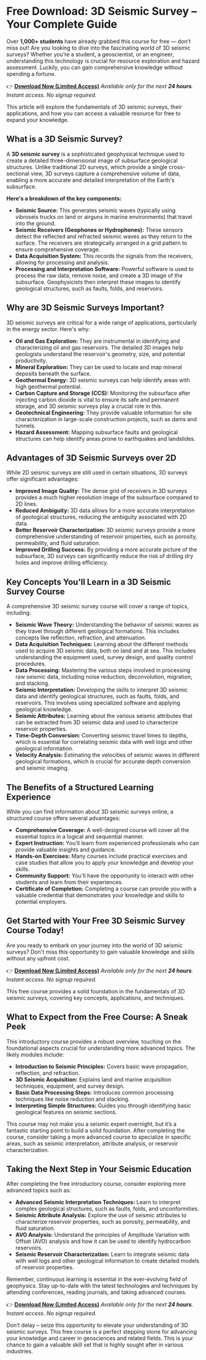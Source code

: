 # Free Download: 3D Seismic Survey – Your Complete Guide

Over **1,000+ students** have already grabbed this course for free — don’t miss out!
Are you looking to dive into the fascinating world of 3D seismic surveys? Whether you’re a student, a geoscientist, or an engineer, understanding this technology is crucial for resource exploration and hazard assessment. Luckily, you can gain comprehensive knowledge without spending a fortune.

👉 **[Download Now (Limited Access)](https://udemywork.com/3d-seismic-survey)**
_Available only for the next **24 hours**. Instant access. No signup required._

This article will explore the fundamentals of 3D seismic surveys, their applications, and how you can access a valuable resource for free to expand your knowledge.

## What is a 3D Seismic Survey?

A **3D seismic survey** is a sophisticated geophysical technique used to create a detailed three-dimensional image of subsurface geological structures. Unlike traditional 2D surveys, which provide a single cross-sectional view, 3D surveys capture a comprehensive volume of data, enabling a more accurate and detailed interpretation of the Earth's subsurface.

**Here's a breakdown of the key components:**

*   **Seismic Source:** This generates seismic waves (typically using vibroseis trucks on land or airguns in marine environments) that travel into the ground.
*   **Seismic Receivers (Geophones or Hydrophones):** These sensors detect the reflected and refracted seismic waves as they return to the surface. The receivers are strategically arranged in a grid pattern to ensure comprehensive coverage.
*   **Data Acquisition System:** This records the signals from the receivers, allowing for processing and analysis.
*   **Processing and Interpretation Software:** Powerful software is used to process the raw data, remove noise, and create a 3D image of the subsurface. Geophysicists then interpret these images to identify geological structures, such as faults, folds, and reservoirs.

## Why are 3D Seismic Surveys Important?

3D seismic surveys are critical for a wide range of applications, particularly in the energy sector. Here's why:

*   **Oil and Gas Exploration:** They are instrumental in identifying and characterizing oil and gas reservoirs. The detailed 3D images help geologists understand the reservoir's geometry, size, and potential productivity.
*   **Mineral Exploration:** They can be used to locate and map mineral deposits beneath the surface.
*   **Geothermal Energy:** 3D seismic surveys can help identify areas with high geothermal potential.
*   **Carbon Capture and Storage (CCS):** Monitoring the subsurface after injecting carbon dioxide is vital to ensure its safe and permanent storage, and 3D seismic surveys play a crucial role in this.
*   **Geotechnical Engineering:** They provide valuable information for site characterization in large-scale construction projects, such as dams and tunnels.
*   **Hazard Assessment:** Mapping subsurface faults and geological structures can help identify areas prone to earthquakes and landslides.

## Advantages of 3D Seismic Surveys over 2D

While 2D seismic surveys are still used in certain situations, 3D surveys offer significant advantages:

*   **Improved Image Quality:** The dense grid of receivers in 3D surveys provides a much higher resolution image of the subsurface compared to 2D lines.
*   **Reduced Ambiguity:** 3D data allows for a more accurate interpretation of geological structures, reducing the ambiguity associated with 2D data.
*   **Better Reservoir Characterization:** 3D seismic surveys provide a more comprehensive understanding of reservoir properties, such as porosity, permeability, and fluid saturation.
*   **Improved Drilling Success:** By providing a more accurate picture of the subsurface, 3D surveys can significantly reduce the risk of drilling dry holes and improve drilling efficiency.

## Key Concepts You'll Learn in a 3D Seismic Survey Course

A comprehensive 3D seismic survey course will cover a range of topics, including:

*   **Seismic Wave Theory:** Understanding the behavior of seismic waves as they travel through different geological formations. This includes concepts like reflection, refraction, and attenuation.
*   **Data Acquisition Techniques:** Learning about the different methods used to acquire 3D seismic data, both on land and at sea. This includes understanding the equipment used, survey design, and quality control procedures.
*   **Data Processing:** Mastering the various steps involved in processing raw seismic data, including noise reduction, deconvolution, migration, and stacking.
*   **Seismic Interpretation:** Developing the skills to interpret 3D seismic data and identify geological structures, such as faults, folds, and reservoirs. This involves using specialized software and applying geological knowledge.
*   **Seismic Attributes:** Learning about the various seismic attributes that can be extracted from 3D seismic data and used to characterize reservoir properties.
*   **Time-Depth Conversion:** Converting seismic travel times to depths, which is essential for correlating seismic data with well logs and other geological information.
*   **Velocity Analysis:** Estimating the velocities of seismic waves in different geological formations, which is crucial for accurate depth conversion and seismic imaging.

## The Benefits of a Structured Learning Experience

While you can find information about 3D seismic surveys online, a structured course offers several advantages:

*   **Comprehensive Coverage:** A well-designed course will cover all the essential topics in a logical and sequential manner.
*   **Expert Instruction:** You'll learn from experienced professionals who can provide valuable insights and guidance.
*   **Hands-on Exercises:** Many courses include practical exercises and case studies that allow you to apply your knowledge and develop your skills.
*   **Community Support:** You'll have the opportunity to interact with other students and learn from their experiences.
*   **Certificate of Completion:** Completing a course can provide you with a valuable credential that demonstrates your knowledge and skills to potential employers.

## Get Started with Your Free 3D Seismic Survey Course Today!

Are you ready to embark on your journey into the world of 3D seismic surveys? Don't miss this opportunity to gain valuable knowledge and skills without any upfront cost.

👉 **[Download Now (Limited Access)](https://udemywork.com/3d-seismic-survey)**
_Available only for the next **24 hours**. Instant access. No signup required._

This free course provides a solid foundation in the fundamentals of 3D seismic surveys, covering key concepts, applications, and techniques.

## What to Expect from the Free Course: A Sneak Peek

This introductory course provides a robust overview, touching on the foundational aspects crucial for understanding more advanced topics. The likely modules include:

*   **Introduction to Seismic Principles:** Covers basic wave propagation, reflection, and refraction.
*   **3D Seismic Acquisition:** Explains land and marine acquisition techniques, equipment, and survey design.
*   **Basic Data Processing Steps:** Introduces common processing techniques like noise reduction and stacking.
*   **Interpreting Simple Structures:** Guides you through identifying basic geological features on seismic sections.

This course may not make you a seismic expert overnight, but it’s a fantastic starting point to build a solid foundation. After completing the course, consider taking a more advanced course to specialize in specific areas, such as seismic interpretation, attribute analysis, or reservoir characterization.

## Taking the Next Step in Your Seismic Education

After completing the free introductory course, consider exploring more advanced topics such as:

*   **Advanced Seismic Interpretation Techniques:** Learn to interpret complex geological structures, such as faults, folds, and unconformities.
*   **Seismic Attribute Analysis:** Explore the use of seismic attributes to characterize reservoir properties, such as porosity, permeability, and fluid saturation.
*   **AVO Analysis:** Understand the principles of Amplitude Variation with Offset (AVO) analysis and how it can be used to identify hydrocarbon reservoirs.
*   **Seismic Reservoir Characterization:** Learn to integrate seismic data with well logs and other geological information to create detailed models of reservoir properties.

Remember, continuous learning is essential in the ever-evolving field of geophysics. Stay up-to-date with the latest technologies and techniques by attending conferences, reading journals, and taking advanced courses.

👉 **[Download Now (Limited Access)](https://udemywork.com/3d-seismic-survey)**
_Available only for the next **24 hours**. Instant access. No signup required._

Don’t delay – seize this opportunity to elevate your understanding of 3D seismic surveys. This free course is a perfect stepping stone for advancing your knowledge and career in geosciences and related fields. This is your chance to gain a valuable skill set that is highly sought after in various industries.
